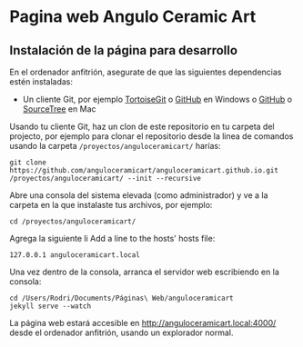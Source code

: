 # Pagina web Angulo Ceramic Art

## Instalación de la página para desarrollo

En el ordenador anfitrión, asegurate de que las siguientes dependencias estén instaladas:
 - Un cliente Git, por ejemplo [TortoiseGit] o [GitHub][GitHub-Windows] en Windows o [GitHub][GitHub-Mac] o [SourceTree] en Mac

Usando tu cliente Git, haz un clon de este repositorio en tu carpeta del projecto, por ejemplo para clonar el 
repositorio desde la linea de comandos usando la carpeta `/proyectos/anguloceramicart/` harías:

    git clone https://github.com/anguloceramicart/anguloceramicart.github.io.git /proyectos/anguloceramicart/ --init --recursive

Abre una consola del sistema elevada (como administrador) y ve a la carpeta en la que instalaste tus archivos, por
ejemplo: 

    cd /proyectos/anguloceramicart/

Agrega la siguiente li
Add a line to the hosts' hosts file:

    127.0.0.1 anguloceramicart.local

Una vez dentro de la consola, arranca el servidor web escribiendo en la consola:

    cd /Users/Rodri/Documents/Páginas\ Web/anguloceramicart
    jekyll serve --watch

La página web estará accesible en http://anguloceramicart.local:4000/ desde el ordenador anfitrión, usando un explorador
normal.

[Vagrant]:        https://www.vagrantup.com/downloads.html
[TortoiseGit]:    https://code.google.com/p/tortoisegit/wiki/Download
[GitHub-Windows]: https://windows.github.com
[GitHub-Mac]:     https://mac.github.com
[PuTTY]:          http://www.chiark.greenend.org.uk/~sgtatham/putty/download.html
[SSH-Mac]:        http://accc.uic.edu/answer/how-do-i-use-ssh-and-sftp-mac-os-x
[SourceTree]:     http://www.sourcetreeapp.com/
